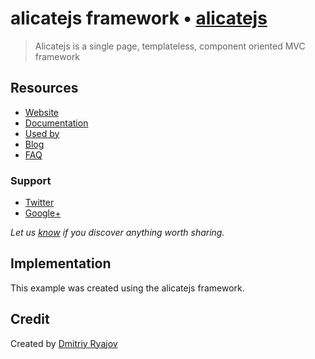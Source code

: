 # alicatejs framework • [alicatejs](http://github.com/dryajov/alicatejs)

> Alicatejs is a single page, templateless, component oriented MVC framework 


## Resources

- [Website](http://github.com/dryajov/alicatejs)
- [Documentation](https://github.com/dryajov/alicatejs/wiki)
- [Used by](--)
- [Blog](--)
- [FAQ](--)

### Support

- [Twitter](http://twitter.com/dryajov)
- [Google+](https://plus.google.com/+DmitriyRyajov)

*Let us [know](https://github.com/dryajov/alicatejs/issues) if you discover anything worth sharing.*


## Implementation

This example was created using the alicatejs framework.


## Credit

Created by [Dmitriy Ryajov](http://github.com/dryajov)
